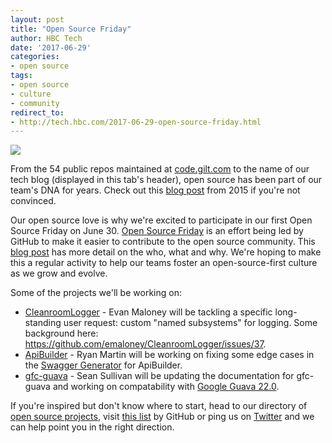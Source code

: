 ```yaml
---
layout: post
title: "Open Source Friday"
author: HBC Tech
date: '2017-06-29'
categories: 
- open source
tags:
- open source
- culture
- community
redirect_to:
- http://tech.hbc.com/2017-06-29-open-source-friday.html
---
```


<img class="center" src="http://i.imgur.com/GYQx8ds.png">

From the 54 public repos maintained at [code.gilt.com](http://code.gilt.com/) to the name of our tech blog (displayed in this tab's header), open source has been part of our team's DNA for years. Check out this [blog post](http://tech.gilt.com/front-end/2015/04/08/ubar-open-source-first-front-end-effort) from 2015 if you're not convinced.

Our open source love is why we're excited to participate in our first Open Source Friday on June 30. [Open Source Friday](https://opensourcefriday.com/) is an effort being led by GitHub to make it easier to contribute to the open source community. This [blog post](https://github.com/blog/2386-contribute-on-open-source-friday) has more detail on the who, what and why. We're hoping to make this a regular activity to help our teams foster an open-source-first culture as we grow and evolve. 

Some of the projects we'll be working on:

* [CleanroomLogger](https://github.com/emaloney/CleanroomLogger) - Evan Maloney will be tackling a specific long-standing user request: custom "named subsystems" for logging. Some background here: https://github.com/emaloney/CleanroomLogger/issues/37. 
* [ApiBuilder](https://www.apibuilder.io/) - Ryan Martin will be working on fixing some edge cases in the [Swagger Generator](https://github.com/apicollective/apibuilder-swagger-generator) for ApiBuilder.
*  [gfc-guava](https://github.com/gilt/gfc-guava) - Sean Sullivan will be updating the documentation for gfc-guava and working on compatability with [Google Guava 22.0](https://github.com/google/guava/wiki/Release22). 

If you're inspired but don't know where to start, head to our directory of [open source projects](http://code.gilt.com), visit [this list](http://up-for-grabs.net/) by GitHub or ping us on [Twitter](https://twitter.com/hbcdigital) and we can help point you in the right direction. 
